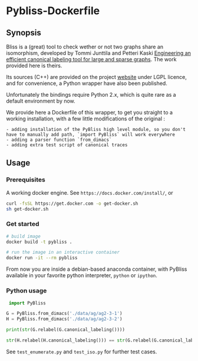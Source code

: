 # Pybliss-Dockerfile

## Synopsis

Bliss is a (great) tool to check wether or not two graphs share an isomorphism, developed by Tommi Junttila and Petteri Kaski [Engineering an efficient canonical labeling tool for large and sparse graphs](http://www.siam.org/proceedings/alenex/2007/alx07_013junttilat.pdf). The work provided here is theirs.

Its sources (C++) are provided on the project [website](http://www.tcs.hut.fi/Software/bliss/) under LGPL licence, and for convenience, a Python wrapper have also been published.

Unfortunately the bindings require Python 2.x, which is quite rare as a default environment by now.

We provide here a Dockerfile of this wrapper, to get you straight to a working installation, with a few little modifications of the original : 

	- adding installation of the PyBliss high level module, so you don't have to manually add path, `import PyBliss` will work everywhere
	- adding a parser function `from_dimacs`
	- adding extra test script of canonical traces

## Usage 

### Prerequisites 

A working docker engine. See `https://docs.docker.com/install/`, or 

```bash
curl -fsSL https://get.docker.com -o get-docker.sh
sh get-docker.sh
```

### Get started

```bash
# build image
docker build -t pybliss .

# run the image in an interactive container
docker run -it --rm pybliss
```

From now you are inside a debian-based anaconda container, with PyBliss available in your favorite python interpreter, `python` or `ipython`.

### Python usage

```python
 import PyBliss

G = PyBliss.from_dimacs('./data/ag/ag2-3-1')
H = PyBliss.from_dimacs('./data/ag/ag2-3-2')

print(str(G.relabel(G.canonical_labeling())))

str(H.relabel(H.canonical_labeling())) == str(G.relabel(G.canonical_labeling()))
```

See `test_enumerate.py` and `test_iso.py` for further test cases.

